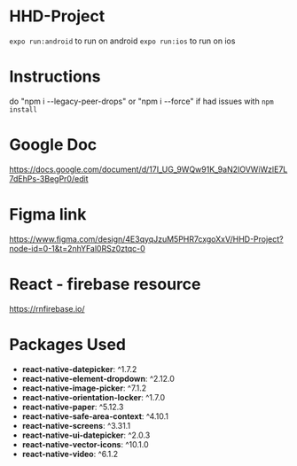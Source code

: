 # HHD-Project

`expo run:android` to run on android
`expo run:ios` to run on ios

# Instructions

do "npm i --legacy-peer-drops" or "npm i --force" if had issues with `npm install`

# Google Doc

https://docs.google.com/document/d/17I_UG_9WQw91K_9aN2IOVWiWzlE7L7dEhPs-3BegPr0/edit

# Figma link

https://www.figma.com/design/4E3qyqJzuM5PHR7cxgoXxV/HHD-Project?node-id=0-1&t=2nhYFal0RSz0ztqc-0


# React - firebase resource

https://rnfirebase.io/

# Packages Used

- **react-native-datepicker**: ^1.7.2
- **react-native-element-dropdown**: ^2.12.0
- **react-native-image-picker**: ^7.1.2
- **react-native-orientation-locker**: ^1.7.0
- **react-native-paper**: ^5.12.3
- **react-native-safe-area-context**: ^4.10.1
- **react-native-screens**: ^3.31.1
- **react-native-ui-datepicker**: ^2.0.3
- **react-native-vector-icons**: ^10.1.0
- **react-native-video**: ^6.1.2

